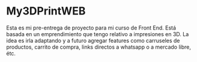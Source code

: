 # My3DPrintWEB
Esta es mi pre-entrega de proyecto para mi curso de Front End. Está basada en un emprendimiento que tengo relativo a impresiones en 3D. La idea es irla adaptando y a futuro agregar features como carruseles de productos, carrito de compra, links directos a whatsapp o a mercado libre, étc. 
